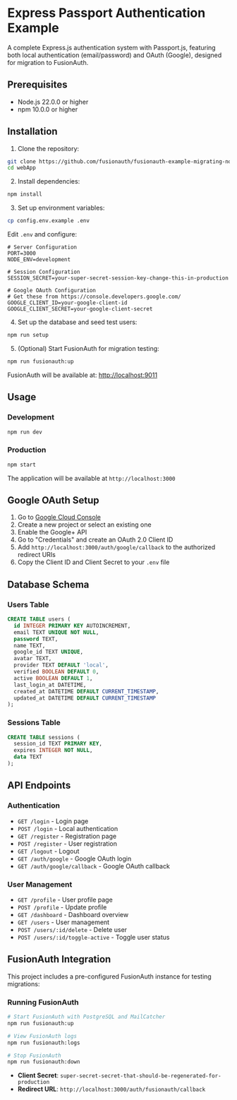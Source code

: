 # Express Passport Authentication Example

A complete Express.js authentication system with Passport.js, featuring both local authentication (email/password) and OAuth (Google), designed for migration to FusionAuth.

## Prerequisites

- Node.js 22.0.0 or higher
- npm 10.0.0 or higher

## Installation

1. Clone the repository:

```bash
git clone https://github.com/fusionauth/fusionauth-example-migrating-node.git webApp
cd webApp
```

2. Install dependencies:

```bash
npm install
```

3. Set up environment variables:

```bash
cp config.env.example .env
```

Edit `.env` and configure:

```env
# Server Configuration
PORT=3000
NODE_ENV=development

# Session Configuration
SESSION_SECRET=your-super-secret-session-key-change-this-in-production

# Google OAuth Configuration
# Get these from https://console.developers.google.com/
GOOGLE_CLIENT_ID=your-google-client-id
GOOGLE_CLIENT_SECRET=your-google-client-secret
```

4. Set up the database and seed test users:

```bash
npm run setup
```

5. (Optional) Start FusionAuth for migration testing:

```bash
npm run fusionauth:up
```

FusionAuth will be available at: <http://localhost:9011>

## Usage

### Development

```bash
npm run dev
```

### Production

```bash
npm start
```

The application will be available at `http://localhost:3000`


## Google OAuth Setup

1. Go to [Google Cloud Console](https://console.developers.google.com/)
2. Create a new project or select an existing one
3. Enable the Google+ API
4. Go to "Credentials" and create an OAuth 2.0 Client ID
5. Add `http://localhost:3000/auth/google/callback` to the authorized redirect URIs
6. Copy the Client ID and Client Secret to your `.env` file

## Database Schema

### Users Table

```sql
CREATE TABLE users (
  id INTEGER PRIMARY KEY AUTOINCREMENT,
  email TEXT UNIQUE NOT NULL,
  password TEXT,
  name TEXT,
  google_id TEXT UNIQUE,
  avatar TEXT,
  provider TEXT DEFAULT 'local',
  verified BOOLEAN DEFAULT 0,
  active BOOLEAN DEFAULT 1,
  last_login_at DATETIME,
  created_at DATETIME DEFAULT CURRENT_TIMESTAMP,
  updated_at DATETIME DEFAULT CURRENT_TIMESTAMP
);
```

### Sessions Table

```sql
CREATE TABLE sessions (
  session_id TEXT PRIMARY KEY,
  expires INTEGER NOT NULL,
  data TEXT
);
```

## API Endpoints

### Authentication

- `GET /login` - Login page
- `POST /login` - Local authentication
- `GET /register` - Registration page
- `POST /register` - User registration
- `GET /logout` - Logout
- `GET /auth/google` - Google OAuth login
- `GET /auth/google/callback` - Google OAuth callback

### User Management

- `GET /profile` - User profile page
- `POST /profile` - Update profile
- `GET /dashboard` - Dashboard overview
- `GET /users` - User management
- `POST /users/:id/delete` - Delete user
- `POST /users/:id/toggle-active` - Toggle user status

## FusionAuth Integration

This project includes a pre-configured FusionAuth instance for testing migrations:

### Running FusionAuth

```bash
# Start FusionAuth with PostgreSQL and MailCatcher
npm run fusionauth:up

# View FusionAuth logs
npm run fusionauth:logs

# Stop FusionAuth
npm run fusionauth:down
```

- **Client Secret**: `super-secret-secret-that-should-be-regenerated-for-production`
- **Redirect URL**: `http://localhost:3000/auth/fusionauth/callback`
